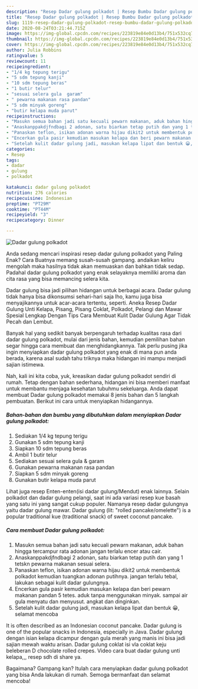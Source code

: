 ```yaml
---
description: "Resep Dadar gulung polkadot | Resep Bumbu Dadar gulung polkadot Yang Mudah Dan Praktis"
title: "Resep Dadar gulung polkadot | Resep Bumbu Dadar gulung polkadot Yang Mudah Dan Praktis"
slug: 1119-resep-dadar-gulung-polkadot-resep-bumbu-dadar-gulung-polkadot-yang-mudah-dan-praktis
date: 2020-08-24T03:21:44.715Z
image: https://img-global.cpcdn.com/recipes/223819e84e0d13b4/751x532cq70/dadar-gulung-polkadot-foto-resep-utama.jpg
thumbnail: https://img-global.cpcdn.com/recipes/223819e84e0d13b4/751x532cq70/dadar-gulung-polkadot-foto-resep-utama.jpg
cover: https://img-global.cpcdn.com/recipes/223819e84e0d13b4/751x532cq70/dadar-gulung-polkadot-foto-resep-utama.jpg
author: Julia Robbins
ratingvalue: 5
reviewcount: 11
recipeingredient:
- "1/4 kg tepung terigu"
- "5 sdm tepung kanji"
- "10 sdm tepung beras"
- "1 butir telur"
- "sesuai selera gula  garam"
- " pewarna makanan rasa pandan"
- "5 sdm minyak goreng"
- "butir kelapa muda parut"
recipeinstructions:
- "Masukn semua bahan jadi satu kecuali pewarn makanan, aduk bahan hingga tercampur rata adonan jangan terlalu encer atau cair."
- "Anaskanppakdjfndbagi 2 adonan, satu biarkan tetap putih dan yang 1 tetskn pewarna makanan sesuai selera."
- "Panaskan teflon, isikan adonan warna hijau dikit2 untuk membentuk polkadot kemudian tuangkan adonan putihnya. jangan terlalu tebal, lakukan sebagai kulit dadar gulungnya."
- "Encerkan gula pasir kemudian masukan kelapa dan beri pewarn makanan pandan 5 tetes. aduk tanpa menggunakan minyak. sampai air gula menyatu dan menyusut. angkat dan dinginkan."
- "Setelah kulit dadar gulung jadi, masukan kelapa lipat dan bentuk 😀, selamat mencoba"
categories:
- Resep
tags:
- dadar
- gulung
- polkadot

katakunci: dadar gulung polkadot 
nutrition: 276 calories
recipecuisine: Indonesian
preptime: "PT29M"
cooktime: "PT44M"
recipeyield: "3"
recipecategory: Dinner

---
```



![Dadar gulung polkadot](https://img-global.cpcdn.com/recipes/223819e84e0d13b4/751x532cq70/dadar-gulung-polkadot-foto-resep-utama.jpg)

Anda sedang mencari inspirasi resep dadar gulung polkadot yang Paling Enak? Cara Buatnya memang susah-susah gampang. andaikan keliru mengolah maka hasilnya tidak akan memuaskan dan bahkan tidak sedap. Padahal dadar gulung polkadot yang enak selayaknya memiliki aroma dan cita rasa yang bisa memancing selera kita.

Dadar gulung bisa jadi pilihan hidangan untuk berbagai acara. Dadar gulung tidak hanya bisa dikonsumsi sehari-hari saja lho, kamu juga bisa menyajikannya untuk acar-acara tertentu, seperti. Aneka Resep Dadar Gulung Unti Kelapa, Pisang, Pisang Coklat, Polkadot, Pelangi dan Mawar Spesial Lengkap Dengan Tips Cara Membuat Kulit Dadar Gulung Agar Tidak Pecah dan Lembut.

Banyak hal yang sedikit banyak berpengaruh terhadap kualitas rasa dari dadar gulung polkadot, mulai dari jenis bahan, kemudian pemilihan bahan segar hingga cara membuat dan menghidangkannya. Tak perlu pusing jika ingin menyiapkan dadar gulung polkadot yang enak di mana pun anda berada, karena asal sudah tahu triknya maka hidangan ini mampu menjadi sajian istimewa.


Nah, kali ini kita coba, yuk, kreasikan dadar gulung polkadot sendiri di rumah. Tetap dengan bahan sederhana, hidangan ini bisa memberi manfaat untuk membantu menjaga kesehatan tubuhmu sekeluarga. Anda dapat membuat Dadar gulung polkadot memakai 8 jenis bahan dan 5 langkah pembuatan. Berikut ini cara untuk menyiapkan hidangannya.

<!--inarticleads1-->

##### Bahan-bahan dan bumbu yang dibutuhkan dalam menyiapkan Dadar gulung polkadot:

1. Sediakan 1/4 kg tepung terigu
1. Gunakan 5 sdm tepung kanji
1. Siapkan 10 sdm tepung beras
1. Ambil 1 butir telur
1. Sediakan sesuai selera gula &amp; garam
1. Gunakan  pewarna makanan rasa pandan
1. Siapkan 5 sdm minyak goreng
1. Gunakan butir kelapa muda parut


Lihat juga resep Enten-enten(isi dadar gulung/Mendut) enak lainnya. Selain polkadot dan dadar gulung pelangi, saat ini ada variasi resep kue basah yang satu ini yang sangat cukup populer. Namanya resep dadar gulungnya yaitu dadar gulung mawar. Dadar gulung (lit: &#34;rolled pancake/omelette&#34;) is a popular traditional kue (traditional snack) of sweet coconut pancake. 

<!--inarticleads2-->

##### Cara membuat Dadar gulung polkadot:

1. Masukn semua bahan jadi satu kecuali pewarn makanan, aduk bahan hingga tercampur rata adonan jangan terlalu encer atau cair.
1. Anaskanppakdjfndbagi 2 adonan, satu biarkan tetap putih dan yang 1 tetskn pewarna makanan sesuai selera.
1. Panaskan teflon, isikan adonan warna hijau dikit2 untuk membentuk polkadot kemudian tuangkan adonan putihnya. jangan terlalu tebal, lakukan sebagai kulit dadar gulungnya.
1. Encerkan gula pasir kemudian masukan kelapa dan beri pewarn makanan pandan 5 tetes. aduk tanpa menggunakan minyak. sampai air gula menyatu dan menyusut. angkat dan dinginkan.
1. Setelah kulit dadar gulung jadi, masukan kelapa lipat dan bentuk 😀, selamat mencoba


It is often described as an Indonesian coconut pancake. Dadar gulung is one of the popular snacks in Indonesia, especially in Java. Dadar gulung dengan isian kelapa dicampur dengan gula merah yang manis ini bisa jadi sajian mewah waktu arisan. Dadar gulung coklat isi vla coklat keju beleberan D chocolate rolled crepes. Video cara buat dadar gulung unti kelapa,,, resep sdh di share ya. 

Bagaimana? Gampang kan? Itulah cara menyiapkan dadar gulung polkadot yang bisa Anda lakukan di rumah. Semoga bermanfaat dan selamat mencoba!
